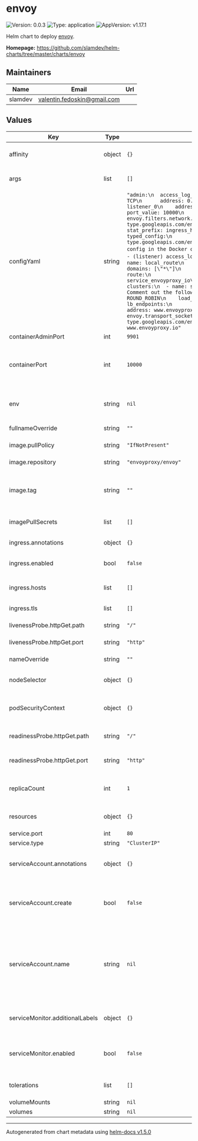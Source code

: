 # envoy

![Version: 0.0.3](https://img.shields.io/badge/Version-0.0.3-informational?style=flat-square) ![Type: application](https://img.shields.io/badge/Type-application-informational?style=flat-square) ![AppVersion: v1.17.1](https://img.shields.io/badge/AppVersion-v1.17.1-informational?style=flat-square)

Helm chart to deploy [envoy](https://www.envoyproxy.io/).

**Homepage:** <https://github.com/slamdev/helm-charts/tree/master/charts/envoy>

## Maintainers

| Name | Email | Url |
| ---- | ------ | --- |
| slamdev | valentin.fedoskin@gmail.com |  |

## Values

| Key | Type | Default | Description |
|-----|------|---------|-------------|
| affinity | object | `{}` | affinity for scheduler pod assignment |
| args | list | `[]` | extra args to pass to container |
| configYaml | string | `"admin:\n  access_log_path: /tmp/admin_access.log\n  address:\n    socket_address:\n      protocol: TCP\n      address: 0.0.0.0\n      port_value: 9901\nstatic_resources:\n  listeners:\n  - name: listener_0\n    address:\n      socket_address:\n        protocol: TCP\n        address: 0.0.0.0\n        port_value: 10000\n    filter_chains:\n    - filters:\n      - name: envoy.filters.network.http_connection_manager\n        typed_config:\n          \"@type\": type.googleapis.com/envoy.extensions.filters.network.http_connection_manager.v3.HttpConnectionManager\n          stat_prefix: ingress_http\n          access_log:\n          - name: envoy.access_loggers.file\n            typed_config:\n              \"@type\": type.googleapis.com/envoy.extensions.access_loggers.file.v3.FileAccessLog\n              # For the demo config in the Docker container we use:\n              #   - system logs -> `/dev/stderr`\n              #   - (listener) access_logs -> `/dev/stdout`\n              path: /dev/stdout\n          route_config:\n            name: local_route\n            virtual_hosts:\n            - name: local_service\n              domains: [\"*\"]\n              routes:\n              - match:\n                  prefix: \"/\"\n                route:\n                  host_rewrite_literal: www.envoyproxy.io\n                  cluster: service_envoyproxy_io\n          http_filters:\n          - name: envoy.filters.http.router\n  clusters:\n  - name: service_envoyproxy_io\n    connect_timeout: 30s\n    type: LOGICAL_DNS\n    # Comment out the following line to test on v6 networks\n    dns_lookup_family: V4_ONLY\n    lb_policy: ROUND_ROBIN\n    load_assignment:\n      cluster_name: service_envoyproxy_io\n      endpoints:\n      - lb_endpoints:\n        - endpoint:\n            address:\n              socket_address:\n                address: www.envoyproxy.io\n                port_value: 443\n    transport_socket:\n      name: envoy.transport_sockets.tls\n      typed_config:\n        \"@type\": type.googleapis.com/envoy.extensions.transport_sockets.tls.v3.UpstreamTlsContext\n        sni: www.envoyproxy.io"` | config yaml |
| containerAdminPort | int | `9901` |  |
| containerPort | int | `10000` | container port, should match admin port_value from config.yaml |
| env | string | `nil` | environment variables for the deployment |
| fullnameOverride | string | `""` | full name of the chart. |
| image.pullPolicy | string | `"IfNotPresent"` | image pull policy |
| image.repository | string | `"envoyproxy/envoy"` | image repository |
| image.tag | string | `""` | image tag (chart's appVersion value will be used if not set) |
| imagePullSecrets | list | `[]` | image pull secret for private images |
| ingress.annotations | object | `{}` | ingress annotations |
| ingress.enabled | bool | `false` | enables Ingress for envoy |
| ingress.hosts | list | `[]` | ingress accepted hostnames |
| ingress.tls | list | `[]` | ingress TLS configuration |
| livenessProbe.httpGet.path | string | `"/"` | path for liveness probe |
| livenessProbe.httpGet.port | string | `"http"` | port for liveness probe |
| nameOverride | string | `""` | override name of the chart |
| nodeSelector | object | `{}` | node for scheduler pod assignment |
| podSecurityContext | object | `{}` | specifies security settings for a pod |
| readinessProbe.httpGet.path | string | `"/"` | path for readiness probe |
| readinessProbe.httpGet.port | string | `"http"` | port for readiness probe |
| replicaCount | int | `1` | number of replicas for haproxy deployment. |
| resources | object | `{}` | custom resource configuration |
| service.port | int | `80` | service port |
| service.type | string | `"ClusterIP"` | service type |
| serviceAccount.annotations | object | `{}` | annotations to add to the service account |
| serviceAccount.create | bool | `false` | specifies whether a service account should be created |
| serviceAccount.name | string | `nil` | the name of the service account to use; if not set and create is true, a name is generated using the fullname template |
| serviceMonitor.additionalLabels | object | `{}` | additional labels for service monitor |
| serviceMonitor.enabled | bool | `false` | ServiceMonitor CRD is created for a prometheus operator |
| tolerations | list | `[]` | tolerations for scheduler pod assignment |
| volumeMounts | string | `nil` | volume mounts |
| volumes | string | `nil` | volumes |

----------------------------------------------
Autogenerated from chart metadata using [helm-docs v1.5.0](https://github.com/norwoodj/helm-docs/releases/v1.5.0)
